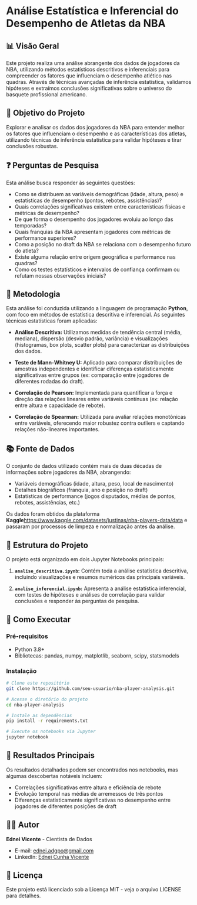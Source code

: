 # Análise Estatística e Inferencial do Desempenho de Atletas da NBA

## 📊 Visão Geral
Este projeto realiza uma análise abrangente dos dados de jogadores da NBA, utilizando métodos estatísticos descritivos e inferenciais para compreender os fatores que influenciam o desempenho atlético nas quadras. Através de técnicas avançadas de inferência estatística, validamos hipóteses e extraímos conclusões significativas sobre o universo do basquete profissional americano.

## 🎯 Objetivo do Projeto
Explorar e analisar os dados dos jogadores da NBA para entender melhor os fatores que influenciam o desempenho e as características dos atletas, utilizando técnicas de inferência estatística para validar hipóteses e tirar conclusões robustas.

## ❓ Perguntas de Pesquisa
Esta análise busca responder às seguintes questões:

* Como se distribuem as variáveis demográficas (idade, altura, peso) e estatísticas de desempenho (pontos, rebotes, assistências)?
* Quais correlações significativas existem entre características físicas e métricas de desempenho?
* De que forma o desempenho dos jogadores evoluiu ao longo das temporadas?
* Quais franquias da NBA apresentam jogadores com métricas de performance superiores?
* Como a posição no draft da NBA se relaciona com o desempenho futuro do atleta?
* Existe alguma relação entre origem geográfica e performance nas quadras?
* Como os testes estatísticos e intervalos de confiança confirmam ou refutam nossas observações iniciais?

## 🔬 Metodologia
Esta análise foi conduzida utilizando a linguagem de programação **Python**, com foco em métodos de estatística descritiva e inferencial. As seguintes técnicas estatísticas foram aplicadas:

* **Análise Descritiva:** Utilizamos medidas de tendência central (média, mediana), dispersão (desvio padrão, variância) e visualizações (histogramas, box plots, scatter plots) para caracterizar as distribuições dos dados.

* **Teste de Mann-Whitney U:** Aplicado para comparar distribuições de amostras independentes e identificar diferenças estatisticamente significativas entre grupos (ex: comparação entre jogadores de diferentes rodadas do draft).

* **Correlação de Pearson:** Implementada para quantificar a força e direção das relações lineares entre variáveis contínuas (ex: relação entre altura e capacidade de rebote).

* **Correlação de Spearman:** Utilizada para avaliar relações monotônicas entre variáveis, oferecendo maior robustez contra outliers e captando relações não-lineares importantes.

## 📚 Fonte de Dados
O conjunto de dados utilizado contém mais de duas décadas de informações sobre jogadores da NBA, abrangendo:
- Variáveis demográficas (idade, altura, peso, local de nascimento)
- Detalhes biográficos (franquia, ano e posição no draft)
- Estatísticas de performance (jogos disputados, médias de pontos, rebotes, assistências, etc.)

Os dados foram obtidos da plataforma **Kaggle**https://www.kaggle.com/datasets/justinas/nba-players-data/data e passaram por processos de limpeza e normalização antes da análise.

## 📁 Estrutura do Projeto
O projeto está organizado em dois Jupyter Notebooks principais:

1. **`analise_descritiva.ipynb`:** Contém toda a análise estatística descritiva, incluindo visualizações e resumos numéricos das principais variáveis.

2. **`analise_inferencial.ipynb`:** Apresenta a análise estatística inferencial, com testes de hipóteses e análises de correlação para validar conclusões e responder às perguntas de pesquisa.

## 🚀 Como Executar

### Pré-requisitos
- Python 3.8+
- Bibliotecas: pandas, numpy, matplotlib, seaborn, scipy, statsmodels

### Instalação
```bash
# Clone este repositório
git clone https://github.com/seu-usuario/nba-player-analysis.git

# Acesse o diretório do projeto
cd nba-player-analysis

# Instale as dependências
pip install -r requirements.txt

# Execute os notebooks via Jupyter
jupyter notebook
```

## 🔮 Resultados Principais
Os resultados detalhados podem ser encontrados nos notebooks, mas algumas descobertas notáveis incluem:
- Correlações significativas entre altura e eficiência de rebote
- Evolução temporal nas médias de arremessos de três pontos
- Diferenças estatisticamente significativas no desempenho entre jogadores de diferentes posições de draft

## 👨‍💻 Autor
**Ednei Vicente** - Cientista de Dados
* E-mail: [ednei.adgpo@gmail.com](mailto:ednei.adgpo@gmail.com)
* LinkedIn: [Ednei Cunha Vicente](https://www.linkedin.com/in/ednei-cunha-vicente-551b64187/)

## 📄 Licença
Este projeto está licenciado sob a Licença MIT - veja o arquivo LICENSE para detalhes.

